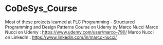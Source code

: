 # CoDeSys_Course
Most of these projects learned at PLC Programming - Structured Programming and Design Patterns Course on Udemy by Marco Nucci
Marco Nucci on Udemy    :   https://www.udemy.com/user/marco-790/
Marco Nucci on LinkedIn :   https://www.linkedin.com/in/marco-nucci/